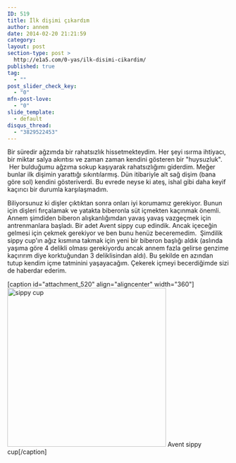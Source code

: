 ```yaml
---
ID: 519
title: İlk dişimi çıkardım
author: annem
date: 2014-02-20 21:21:59
category:
layout: post
section-type: post >
  http://e1a5.com/0-yas/ilk-disimi-cikardim/
published: true
tag:
  - ""
post_slider_check_key:
  - "0"
mfn-post-love:
  - "0"
slide_template:
  - default
disqus_thread:
  - "3829522453"
---
```

Bir süredir ağzımda bir rahatsızlık hissetmekteydim. Her şeyi ısırma ihtiyacı, bir miktar salya akıntısı ve zaman zaman kendini gösteren bir "huysuzluk".  Her bulduğumu ağzıma sokup kaşıyarak rahatsızlığımı giderdim. Meğer bunlar ilk dişimin yarattığı sıkıntılarmış. Dün itibariyle alt sağ dişim (bana göre sol) kendini gösteriverdi. Bu evrede neyse ki ateş, ishal gibi daha keyif kaçırıcı bir durumla karşılaşmadım.

Biliyorsunuz ki dişler çıktıktan sonra onları iyi korumamız gerekiyor. Bunun için dişleri fırçalamak ve yatakta biberonla süt içmekten kaçınmak önemli. Annem şimdiden biberon alışkanlığımdan yavaş yavaş vazgeçmek için antrenmanlara başladı. Bir adet Avent sippy cup edindik. Ancak içeceğin gelmesi için çekmek gerekiyor ve ben bunu henüz beceremedim.  Şimdilik sippy cup'ın ağız kısmına takmak için yeni bir biberon başlığı aldık (aslında yaşıma göre 4 delikli olması gerekiyordu ancak annem fazla gelirse genzime kaçırırım diye korktuğundan 3 deliklisindan aldı). Bu şekilde en azından tutup kendim içme tatminini yaşayacağım. Çekerek içmeyi becerdiğimde sizi de haberdar ederim.

[caption id="attachment_520" align="aligncenter" width="360"]<a href="http://e1a5.com/wp-content/uploads/2014/02/sippy-cup.jpg"><img class="wp-image-520 size-medium" src="http://e1a5.com/wp-content/uploads/2014/02/sippy-cup-360x360.jpg" alt="sippy cup" width="360" height="360" /></a> Avent sippy cup[/caption]

